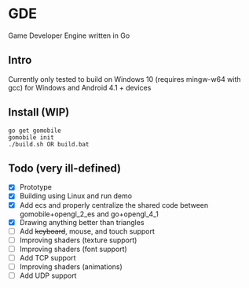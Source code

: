 # GDE
Game Developer Engine written in Go

## Intro
Currently only tested to build on Windows 10 (requires mingw-w64 with gcc) for Windows and Android 4.1 + devices

## Install (WIP)
```
go get gomobile
gomobile init
./build.sh OR build.bat
```
## Todo (very ill-defined)
- [x] Prototype
- [x] Building using Linux and run demo
- [x] Add ecs and properly centralize the shared code between gomobile+opengl_2_es and go+opengl_4_1
- [x] Drawing anything better than triangles
- [ ] Add ~~keyboard~~, mouse, and touch support
- [ ] Improving shaders (texture support)
- [ ] Improving shaders (font support)
- [ ] Add TCP support
- [ ] Improving shaders (animations)
- [ ] Add UDP support
